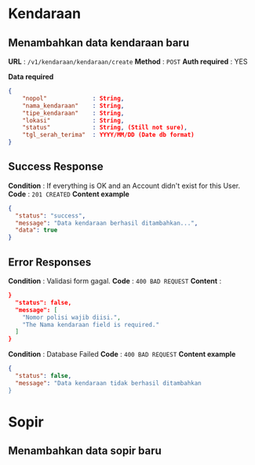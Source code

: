 # Kendaraan

## Menambahkan data kendaraan baru

**URL** : `/v1/kendaraan/kendaraan/create`
**Method** : `POST`
**Auth required** : YES

**Data required**

```json
{
    "nopol"             : String,
    "nama_kendaraan"    : String,
    "tipe_kendaraan"    : String,
    "lokasi"            : String,
    "status"            : String, (Still not sure),
    "tgl_serah_terima"  : YYYY/MM/DD (Date db format)
}
```

## Success Response

**Condition** : If everything is OK and an Account didn't exist for this User.
**Code** : `201 CREATED`
**Content example**

```json
{
  "status": "success",
  "message": "Data kendaraan berhasil ditambahkan...",
  "data": true
}
```

## Error Responses

**Condition** : Validasi form gagal.
**Code** : `400 BAD REQUEST`
**Content** :

```json
}
  "status": false,
  "message": [
    "Nomor polisi wajib diisi.",
    "The Nama kendaraan field is required."
  ]
}
```

**Condition** : Database Failed
**Code** : `400 BAD REQUEST`
**Content example**

```json
{
  "status": false,
  "message": "Data kendaraan tidak berhasil ditambahkan
}
```

# Sopir

## Menambahkan data sopir baru
